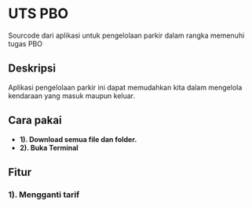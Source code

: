 # UTS PBO
Sourcode dari aplikasi untuk pengelolaan parkir dalam rangka memenuhi tugas PBO

## Deskripsi 
Aplikasi pengelolaan parkir ini dapat memudahkan kita dalam mengelola kendaraan yang masuk maupun keluar.

## Cara pakai
- **1). Download semua file dan folder.**
- **2). Buka Terminal**


## Fitur
### 1). Mengganti tarif 
